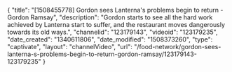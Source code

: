 {
    "title": "[1508455778] Gordon sees Lanterna's problems begin to return - Gordon Ramsay",
    "description": "Gordon starts to see all the hard work achieved by Lanterna start to suffer, and the restaurant moves dangerously towards its old ways.",
    "channelid": "123179143",
    "videoid": "123179235",
    "date_created": "1340611806",
    "date_modified": "1508373260",
    "type": "captivate",
    "layout": "channelVideo",
    "url": "\/food-network\/gordon-sees-lanterna-s-problems-begin-to-return-gordon-ramsay\/123179143-123179235"
}